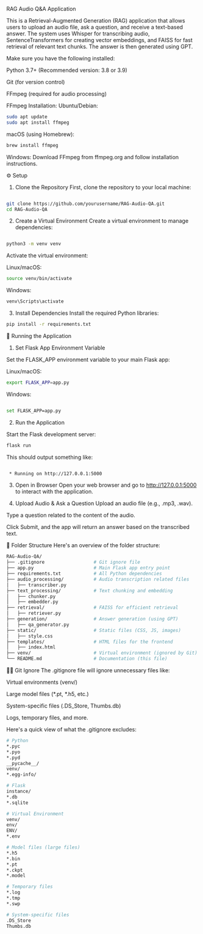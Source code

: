 RAG Audio Q&A Application

This is a Retrieval-Augmented Generation (RAG) application that allows users to upload an audio file, ask a question, and receive a text-based answer. The system uses Whisper for transcribing audio, SentenceTransformers for creating vector embeddings, and FAISS for fast retrieval of relevant text chunks. The answer is then generated using GPT.

Make sure you have the following installed:

Python 3.7+ (Recommended version: 3.8 or 3.9)

Git (for version control)

FFmpeg (required for audio processing)

FFmpeg Installation:
Ubuntu/Debian:

```bash
sudo apt update
sudo apt install ffmpeg
```


macOS (using Homebrew):

```bash
brew install ffmpeg
```
Windows: Download FFmpeg from ffmpeg.org and follow installation instructions.

⚙️ Setup
1. Clone the Repository
First, clone the repository to your local machine:

```bash

git clone https://github.com/yourusername/RAG-Audio-QA.git
cd RAG-Audio-QA
```


2. Create a Virtual Environment
Create a virtual environment to manage dependencies:

```bash

python3 -m venv venv
```

Activate the virtual environment:

Linux/macOS:

```bash
source venv/bin/activate
```

Windows:

```bash
venv\Scripts\activate
```

3. Install Dependencies
Install the required Python libraries:

```bash
pip install -r requirements.txt
```

🚀 Running the Application
1. Set Flask App Environment Variable

Set the FLASK_APP environment variable to your main Flask app:

Linux/macOS:

```bash
export FLASK_APP=app.py
```

Windows:

```bash

set FLASK_APP=app.py
```

2. Run the Application

Start the Flask development server:

```bash
flask run
```

This should output something like:

```bash

 * Running on http://127.0.0.1:5000
 ```

 3. Open in Browser
Open your web browser and go to http://127.0.0.1:5000 to interact with the application.

4. Upload Audio & Ask a Question
Upload an audio file (e.g., .mp3, .wav).

Type a question related to the content of the audio.

Click Submit, and the app will return an answer based on the transcribed text.

📂 Folder Structure
Here's an overview of the folder structure:

```bash
RAG-Audio-QA/
├── .gitignore                  # Git ignore file
├── app.py                      # Main Flask app entry point
├── requirements.txt            # All Python dependencies
├── audio_processing/           # Audio transcription related files
│   ├── transcriber.py
├── text_processing/            # Text chunking and embedding
│   ├── chunker.py
│   ├── embedder.py
├── retrieval/                  # FAISS for efficient retrieval
│   ├── retriever.py
├── generation/                 # Answer generation (using GPT)
│   ├── qa_generator.py
├── static/                     # Static files (CSS, JS, images)
│   ├── style.css
├── templates/                  # HTML files for the frontend
│   ├── index.html
├── venv/                       # Virtual environment (ignored by Git)
└── README.md                   # Documentation (this file)
```


🧑‍💻 Git Ignore
The .gitignore file will ignore unnecessary files like:

Virtual environments (venv/)

Large model files (*.pt, *.h5, etc.)

System-specific files (.DS_Store, Thumbs.db)

Logs, temporary files, and more.

Here's a quick view of what the .gitignore excludes:


```bash
# Python
*.pyc
*.pyo
*.pyd
__pycache__/
venv/
*.egg-info/

# Flask
instance/
*.db
*.sqlite

# Virtual Environment
venv/
env/
ENV/
*.env

# Model files (large files)
*.h5
*.bin
*.pt
*.ckpt
*.model

# Temporary files
*.log
*.tmp
*.swp

# System-specific files
.DS_Store
Thumbs.db
```